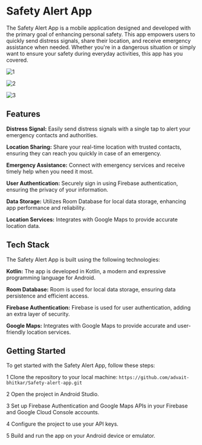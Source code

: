# Safety Alert App

The Safety Alert App is a mobile application designed and developed with the primary goal of enhancing personal safety. 
This app empowers users to quickly send distress signals, share their location, and receive emergency assistance when needed. 
Whether you're in a dangerous situation or simply want to ensure your safety during everyday activities, this app has you covered.


![1](https://github.com/advait-bhitkar/Safety-alert-app/assets/25331865/ec4ed114-d483-4b63-bc01-1ba90ba2ddc3)

![2](https://github.com/advait-bhitkar/Safety-alert-app/assets/25331865/dcb74f48-1dee-4a71-bf97-cad01ac8c039)

![3](https://github.com/advait-bhitkar/Safety-alert-app/assets/25331865/d2dcbd99-a0fd-402e-b3a8-ab575cc55fba)


## Features
**Distress Signal:** Easily send distress signals with a single tap to alert your emergency contacts and authorities.

**Location Sharing:** Share your real-time location with trusted contacts, ensuring they can reach you quickly in case of an emergency.

**Emergency Assistance:** Connect with emergency services and receive timely help when you need it most.

**User Authentication:** Securely sign in using Firebase authentication, ensuring the privacy of your information.

**Data Storage:** Utilizes Room Database for local data storage, enhancing app performance and reliability.

**Location Services:** Integrates with Google Maps to provide accurate location data.

## Tech Stack
The Safety Alert App is built using the following technologies:

**Kotlin:** The app is developed in Kotlin, a modern and expressive programming language for Android.

**Room Database:** Room is used for local data storage, ensuring data persistence and efficient access.

**Firebase Authentication:** Firebase is used for user authentication, adding an extra layer of security.

**Google Maps:** Integrates with Google Maps to provide accurate and user-friendly location services.

## Getting Started
To get started with the Safety Alert App, follow these steps:

1 Clone the repository to your local machine:
`https://github.com/advait-bhitkar/Safety-alert-app.git`

2 Open the project in Android Studio.

3 Set up Firebase Authentication and Google Maps APIs in your Firebase and Google Cloud Console accounts.

4 Configure the project to use your API keys.

5 Build and run the app on your Android device or emulator.



